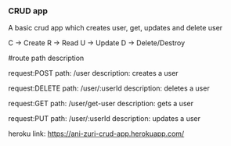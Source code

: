 ### CRUD app

A basic crud app which creates user, get, updates and delete user

C -> Create
R -> Read
U -> Update
D -> Delete/Destroy


#route path description

request:POST
path: /user
description: creates a user

request:DELETE
path: /user/:userId
description: deletes a user


request:GET
path: /user/get-user
description: gets a user


 request:PUT
path: /user/:userId
description: updates a user   

heroku link: https://ani-zuri-crud-app.herokuapp.com/